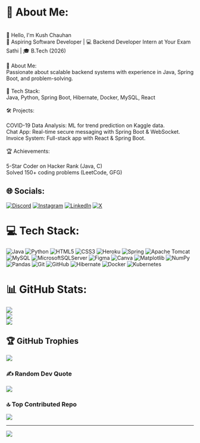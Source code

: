 # 💫 About Me:
<br>👋 Hello, I'm Kush Chauhan<br>🚀 Aspiring Software Developer | 💻 Backend Developer Intern at Your Exam Sathi | 🎓 B.Tech (2026)<br><br>🌟 About Me:<br>Passionate about scalable backend systems with experience in Java, Spring Boot, and problem-solving.<br><br>🔧 Tech Stack:<br>Java, Python, Spring Boot, Hibernate, Docker, MySQL, React<br><br>🛠️ Projects:<br><br>COVID-19 Data Analysis: ML for trend prediction on Kaggle data.<br>Chat App: Real-time secure messaging with Spring Boot & WebSocket.<br>Invoice System: Full-stack app with React & Spring Boot.<br><br>🏆 Achievements:<br><br>5-Star Coder on Hacker Rank (Java, C)<br>Solved 150+ coding problems (LeetCode, GFG)


## 🌐 Socials:
[![Discord](https://img.shields.io/badge/Discord-%237289DA.svg?logo=discord&logoColor=white)](https://discord.gg/mr.prefectkush) [![Instagram](https://img.shields.io/badge/Instagram-%23E4405F.svg?logo=Instagram&logoColor=white)](https://instagram.com/im_kush_00) [![LinkedIn](https://img.shields.io/badge/LinkedIn-%230077B5.svg?logo=linkedin&logoColor=white)](https://linkedin.com/in/kush-chauhan) [![X](https://img.shields.io/badge/X-black.svg?logo=X&logoColor=white)](https://x.com/@_Im_kush_00) 

# 💻 Tech Stack:
![Java](https://img.shields.io/badge/java-%23ED8B00.svg?style=plastic&logo=openjdk&logoColor=white) ![Python](https://img.shields.io/badge/python-3670A0?style=plastic&logo=python&logoColor=ffdd54) ![HTML5](https://img.shields.io/badge/html5-%23E34F26.svg?style=plastic&logo=html5&logoColor=white) ![CSS3](https://img.shields.io/badge/css3-%231572B6.svg?style=plastic&logo=css3&logoColor=white) ![Heroku](https://img.shields.io/badge/heroku-%23430098.svg?style=plastic&logo=heroku&logoColor=white) ![Spring](https://img.shields.io/badge/spring-%236DB33F.svg?style=plastic&logo=spring&logoColor=white) ![Apache Tomcat](https://img.shields.io/badge/apache%20tomcat-%23F8DC75.svg?style=plastic&logo=apache-tomcat&logoColor=black) ![MySQL](https://img.shields.io/badge/mysql-4479A1.svg?style=plastic&logo=mysql&logoColor=white) ![MicrosoftSQLServer](https://img.shields.io/badge/Microsoft%20SQL%20Server-CC2927?style=plastic&logo=microsoft%20sql%20server&logoColor=white) ![Figma](https://img.shields.io/badge/figma-%23F24E1E.svg?style=plastic&logo=figma&logoColor=white) ![Canva](https://img.shields.io/badge/Canva-%2300C4CC.svg?style=plastic&logo=Canva&logoColor=white) ![Matplotlib](https://img.shields.io/badge/Matplotlib-%23ffffff.svg?style=plastic&logo=Matplotlib&logoColor=black) ![NumPy](https://img.shields.io/badge/numpy-%23013243.svg?style=plastic&logo=numpy&logoColor=white) ![Pandas](https://img.shields.io/badge/pandas-%23150458.svg?style=plastic&logo=pandas&logoColor=white) ![Git](https://img.shields.io/badge/git-%23F05033.svg?style=plastic&logo=git&logoColor=white) ![GitHub](https://img.shields.io/badge/github-%23121011.svg?style=plastic&logo=github&logoColor=white) ![Hibernate](https://img.shields.io/badge/Hibernate-59666C?style=plastic&logo=Hibernate&logoColor=white) ![Docker](https://img.shields.io/badge/docker-%230db7ed.svg?style=plastic&logo=docker&logoColor=white) ![Kubernetes](https://img.shields.io/badge/kubernetes-%23326ce5.svg?style=plastic&logo=kubernetes&logoColor=white)
# 📊 GitHub Stats:
![](https://github-readme-stats.vercel.app/api?username=kush-prog&theme=transparent&hide_border=true&include_all_commits=true&count_private=true)<br/>
![](https://nirzak-streak-stats.vercel.app/?user=kush-prog&theme=transparent&hide_border=true)<br/>
![](https://github-readme-stats.vercel.app/api/top-langs/?username=kush-prog&theme=transparent&hide_border=true&include_all_commits=true&count_private=true&layout=compact)

## 🏆 GitHub Trophies
![](https://github-profile-trophy.vercel.app/?username=kush-prog&theme=default&no-frame=false&no-bg=false&margin-w=4)

### ✍️ Random Dev Quote
![](https://quotes-github-readme.vercel.app/api?type=horizontal&theme=tokyonight)

### 🔝 Top Contributed Repo
![](https://github-contributor-stats.vercel.app/api?username=kush-prog&limit=5&theme=cobalt&combine_all_yearly_contributions=true)

---
[![](https://visitcount.itsvg.in/api?id=kush-prog&icon=0&color=0)](https://visitcount.itsvg.in)

